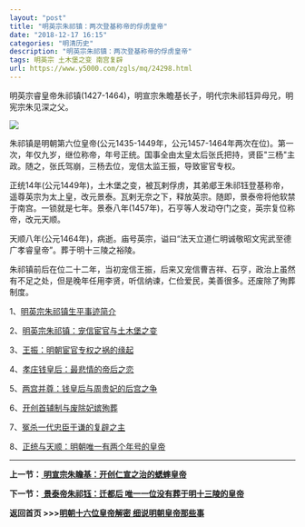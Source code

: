 ```yaml
---
layout: "post"
title: "明英宗朱祁镇：两次登基称帝的俘虏皇帝"
date: "2018-12-17 16:15"
categories: "明清历史"
description: "明英宗朱祁镇：两次登基称帝的俘虏皇帝"
tags: 明英宗 土木堡之变 南宫复辟
url: https://www.y5000.com/zgls/mq/24298.html
---
```






明英宗睿皇帝朱祁镇(1427-1464)，明宣宗朱瞻基长子，明代宗朱祁钰异母兄，明宪宗朱见深之父。

![](https://img.y5000.com/uploads/allimg/170725/12-1FH51A559242.jpg)

朱祁镇是明朝第六位皇帝(公元1435-1449年，公元1457-1464年两次在位)。第一次，年仅九岁，继位称帝，年号正统。国事全由太皇太后张氏把持，贤臣"三杨"主政。随之，张氏驾崩，三杨去位，宠信太监王振，导致宦官专权。

正统14年(公元1449年)，土木堡之变，被瓦剌俘虏，其弟郕王朱祁钰登基称帝，遥尊英宗为太上皇，改元景泰。瓦剌无奈之下，释放英宗。随即，景泰帝将他软禁于南宫。一锁就是七年。景泰八年(1457年)，石亨等人发动夺门之变，英宗复位称帝，改元天顺。

天顺八年(公元1464年)，病逝。庙号英宗，谥曰“法天立道仁明诚敬昭文宪武至德广孝睿皇帝”。葬于明十三陵之裕陵。

朱祁镇前后在位二十二年，当初宠信王振，后来又宠信曹吉祥、石亨，政治上虽然有不足之处，但是晚年任用李贤，听信纳谏，仁俭爱民，美善很多。还废除了殉葬制度。

1、[明英宗朱祁镇生平事迹简介](https://www.y5000.com/zgls/mq/24300.html)

2、[明英宗朱祁镇：宠信宦官与土木堡之变](https://www.y5000.com/zgls/mq/24301.html)

3、[王振：明朝宦官专权之祸的缘起](https://www.y5000.com/zgls/mq/24302.html)

4、[孝庄钱皇后：最悲情的帝后之恋](https://www.y5000.com/zgls/mq/24303.html)

5、[两宫并尊：钱皇后与周贵妃的后宫之争](https://www.y5000.com/zgls/mq/24304.html)

6、[开创首辅制与废除妃嫔殉葬](https://www.y5000.com/zgls/mq/24305.html)

7、[冤杀一代忠臣于谦的复辟之主](https://www.y5000.com/zgls/mq/24306.html)

8、[正统与天顺：明朝唯一有两个年号的皇帝](https://www.y5000.com/zgls/mq/24307.html)

* * *

**上一节：**[ **明宣宗朱瞻基：开创仁宣之治的蟋蟀皇帝**](https://www.y5000.com/zgls/mq/24286.html)

**下一节：**[ **景泰帝朱祁钰：迁都后
唯一一位没有葬于明十三陵的皇帝**](https://www.y5000.com/zgls/mq/24310.html)

**返回首页 >>>[明朝十六位皇帝解密 细说明朝皇帝那些事](https://www.y5000.com/zgls/mq/24402.html)**
